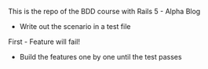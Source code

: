 This is the repo of the BDD course with Rails 5 - Alpha Blog

- Write out the scenario in a test file

First - Feature will fail!

- Build the features one by one until the test passes
